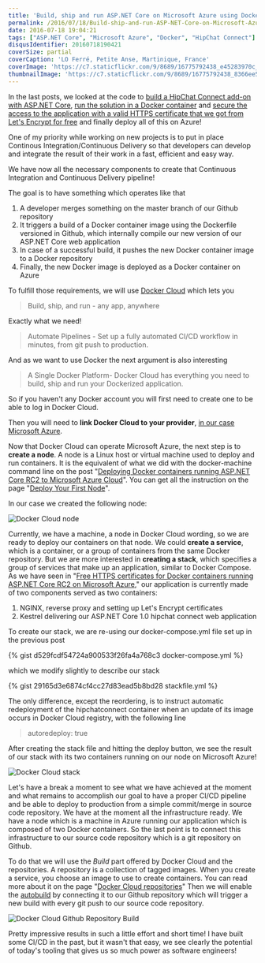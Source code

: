 ```yaml
---
title: 'Build, ship and run ASP.NET Core on Microsoft Azure using Docker Cloud'
permalink: /2016/07/18/Build-ship-and-run-ASP-NET-Core-on-Microsoft-Azure-using-Docker-Cloud/
date: 2016-07-18 19:04:21
tags: ["ASP.NET Core", "Microsoft Azure", "Docker", "HipChat Connect"]
disqusIdentifier: 20160718190421
coverSize: partial
coverCaption: 'LO Ferré, Petite Anse, Martinique, France'
coverImage: 'https://c7.staticflickr.com/9/8689/16775792438_e45283970c_h.jpg'
thumbnailImage: 'https://c7.staticflickr.com/9/8689/16775792438_8366ee5732_q.jpg'
---
```

In the last posts, we looked at the code to [build a HipChat Connect add-on with ASP.NET Core](http://laurentkempe.com/2016/05/16/ASP-NET-Core-RC2-Docker-and-HipChat-Connect-add-on/), [run the solution in a Docker container](http://laurentkempe.com/2016/06/08/Deploying-Docker-containers-running-ASPNET-Core-RC2-to-Microsoft-Azure-Cloud/) and [secure the access to the application with a valid HTTPS certificate that we got from Let's Encrypt for free](http://laurentkempe.com/2016/06/20/Free-HTTPS-certificates-for-Docker-containers-running-ASPNET-Core-RC2-on-Microsoft-Azure/) and finally deploy all of this on Azure!
<!-- more -->

One of my priority while working on new projects is to put in place Continous Integration/Continuous Delivery so that developers can develop and integrate the result of their work in a fast, efficient and easy way.

We have now all the necessary components to create that Continuous Integration and Continuous Delivery pipeline!

The goal is to have something which operates like that

1. A developer merges something on the master branch of our Github repository
2. It triggers a build of a Docker container image using the Dockerfile versioned in Github, which internally compile our new version of our ASP.NET Core web application
3. In case of a successful build, it pushes the new Docker container image to a Docker repository
4. Finally, the new Docker image is deployed as a Docker container on Azure

To fulfill those requirements, we will use [Docker Cloud](https://cloud.docker.com/) which lets you

> Build, ship, and run - any app, anywhere

Exactly what we need!

> Automate Pipelines - Set up a fully automated CI/CD workflow in minutes, from git push to production.

And as we want to use Docker the next argument is also interesting

> A Single Docker Platform- Docker Cloud has everything you need to build, ship and run your Dockerized application.

So if you haven't any Docker account you will first need to create one to be able to log in Docker Cloud.

Then you will need to **link Docker Cloud to your provider**, [in our case Microsoft Azure](https://docs.docker.com/docker-cloud/infrastructure/link-azure/).

Now that Docker Cloud can operate Microsoft Azure, the next step is to **create a node**. A node is a Linux host or virtual machine used to deploy and run containers. It is the equivalent of what we did with the docker-machine command line on the post "[Deploying Docker containers running ASP.NET Core RC2 to Microsoft Azure Cloud](http://laurentkempe.com/2016/06/08/Deploying-Docker-containers-running-ASPNET-Core-RC2-to-Microsoft-Azure-Cloud/)". You can get all the instruction on the page "[Deploy Your First Node](https://docs.docker.com/docker-cloud/getting-started/your_first_node/)".

In our case we created the following node:

![Docker Cloud node](https://c4.staticflickr.com/9/8141/27745012403_54637b1580_o.jpg)

Currently, we have a machine, a node in Docker Cloud wording, so we are ready to deploy our containers on that node. We could **create a service**, which is a container, or a group of containers from the same Docker repository. But we are more interested in **creating a stack**,  which specifies a group of services that make up an application, similar to Docker Compose. As we have seen in "[Free HTTPS certificates for Docker containers running ASP.NET Core RC2 on Microsoft Azure](http://laurentkempe.com/2016/06/20/Free-HTTPS-certificates-for-Docker-containers-running-ASPNET-Core-RC2-on-Microsoft-Azure/)," our application is currently made of two components served as two containers: 
1. NGINX, reverse proxy and setting up Let's Encrypt certificates
2. Kestrel delivering our ASP.NET Core 1.0 hipchat connect web application

To create our stack, we are re-using our docker-compose.yml file set up in the previous post

<div style="clear:both;"></div>{% gist d529fcdf54724a900533f26fa4a768c3 docker-compose.yml %}

which we modify slightly to describe our stack
<div style="clear:both;"></div>{% gist 29165d3e6874cf4cc27d83ead5b8bd28 stackfile.yml %}

The only difference, except the reordering, is to instruct automatic redeployment of the hipchatconnect container when an update of its image occurs in Docker Cloud registry, with the following line

> autoredeploy: true

After creating the stack file and hitting the deploy button, we see the result of our stack with its two containers running on our node on Microsoft Azure!

![Docker Cloud stack](https://c6.staticflickr.com/9/8737/27745039973_30f15757da_o.jpg)

Let's have a break a moment to see what we have achieved at the moment and what remains to accomplish our goal to have a proper CI/CD pipeline and be able to deploy to production from a simple commit/merge in source code repository.
We have at the moment all the infrastructure ready. We have a node which is a machine in Azure running our application which is composed of two Docker containers.
So the last point is to connect this infrastructure to our source code repository which is a git repository on Github.

To do that we will use the *Build* part offered by Docker Cloud and the repositories. A repository is a collection of tagged images. When you create a service, you choose an image to use to create containers. You can read more about it on the page "[Docker Cloud repositories](https://docs.docker.com/docker-cloud/builds/repos/)"
Then we will enable the [autobuild](https://docs.docker.com/docker-cloud/builds/automated-build/) by connecting it to our Github repository which will trigger a new build with every git push to our source code repository.

![Docker Cloud Github Repository Build](https://c6.staticflickr.com/9/8782/28360642885_2f32f1a280_o.jpg)

Pretty impressive results in such a little effort and short time! I have built some CI/CD in the past, but it wasn't that easy, we see clearly the potential of today's tooling that gives us so much power as software engineers!
